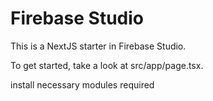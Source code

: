 # Firebase Studio

This is a NextJS starter in Firebase Studio.

To get started, take a look at src/app/page.tsx.

install necessary modules required
